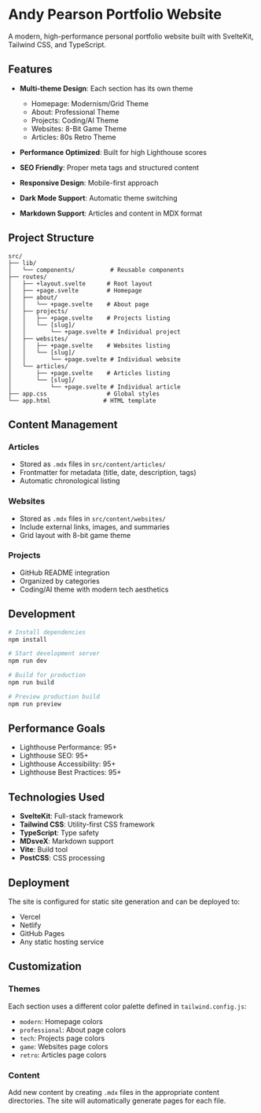 # Andy Pearson Portfolio Website

A modern, high-performance personal portfolio website built with SvelteKit, Tailwind CSS, and TypeScript.

## Features

- **Multi-theme Design**: Each section has its own theme
  - Homepage: Modernism/Grid Theme
  - About: Professional Theme
  - Projects: Coding/AI Theme
  - Websites: 8-Bit Game Theme
  - Articles: 80s Retro Theme

- **Performance Optimized**: Built for high Lighthouse scores
- **SEO Friendly**: Proper meta tags and structured content
- **Responsive Design**: Mobile-first approach
- **Dark Mode Support**: Automatic theme switching
- **Markdown Support**: Articles and content in MDX format

## Project Structure

```
src/
├── lib/
│   └── components/          # Reusable components
├── routes/
│   ├── +layout.svelte      # Root layout
│   ├── +page.svelte        # Homepage
│   ├── about/
│   │   └── +page.svelte    # About page
│   ├── projects/
│   │   ├── +page.svelte    # Projects listing
│   │   └── [slug]/
│   │       └── +page.svelte # Individual project
│   ├── websites/
│   │   ├── +page.svelte    # Websites listing
│   │   └── [slug]/
│   │       └── +page.svelte # Individual website
│   └── articles/
│       ├── +page.svelte    # Articles listing
│       └── [slug]/
│           └── +page.svelte # Individual article
├── app.css                 # Global styles
└── app.html               # HTML template
```

## Content Management

### Articles
- Stored as `.mdx` files in `src/content/articles/`
- Frontmatter for metadata (title, date, description, tags)
- Automatic chronological listing

### Websites
- Stored as `.mdx` files in `src/content/websites/`
- Include external links, images, and summaries
- Grid layout with 8-bit game theme

### Projects
- GitHub README integration
- Organized by categories
- Coding/AI theme with modern tech aesthetics

## Development

```bash
# Install dependencies
npm install

# Start development server
npm run dev

# Build for production
npm run build

# Preview production build
npm run preview
```

## Performance Goals

- Lighthouse Performance: 95+
- Lighthouse SEO: 95+
- Lighthouse Accessibility: 95+
- Lighthouse Best Practices: 95+

## Technologies Used

- **SvelteKit**: Full-stack framework
- **Tailwind CSS**: Utility-first CSS framework
- **TypeScript**: Type safety
- **MDsveX**: Markdown support
- **Vite**: Build tool
- **PostCSS**: CSS processing

## Deployment

The site is configured for static site generation and can be deployed to:
- Vercel
- Netlify
- GitHub Pages
- Any static hosting service

## Customization

### Themes
Each section uses a different color palette defined in `tailwind.config.js`:
- `modern`: Homepage colors
- `professional`: About page colors
- `tech`: Projects page colors
- `game`: Websites page colors
- `retro`: Articles page colors

### Content
Add new content by creating `.mdx` files in the appropriate content directories. The site will automatically generate pages for each file. 